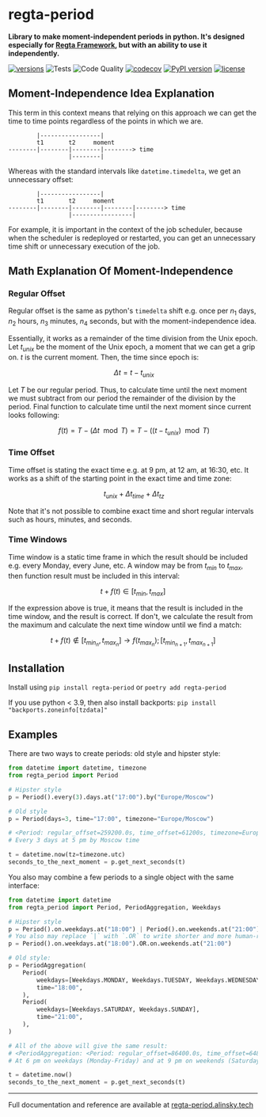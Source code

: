# regta-period

**Library to make moment-independent periods in python.
It's designed especially for [Regta Framework](https://github.com/SKY-ALIN/regta), 
but with an ability to use it independently.**

[![versions](https://img.shields.io/pypi/pyversions/regta-period.svg)](https://github.com/SKY-ALIN/regta-period)
![Tests](https://github.com/SKY-ALIN/regta-period/actions/workflows/tests.yml/badge.svg)
![Code Quality](https://github.com/SKY-ALIN/regta-period/actions/workflows/code-quality.yml/badge.svg)
[![codecov](https://codecov.io/gh/SKY-ALIN/regta-period/branch/main/graph/badge.svg?token=NR7AKLXN5H)](https://codecov.io/gh/SKY-ALIN/regta-period)
[![PyPI version](https://badge.fury.io/py/regta-period.svg)](https://pypi.org/project/regta-period/)
[![license](https://img.shields.io/github/license/SKY-ALIN/regta-period.svg)](https://github.com/SKY-ALIN/regta-period/blob/main/LICENSE)

## Moment-Independence Idea Explanation

This term in this context means that relying on this approach we can get the time to time 
points regardless of the points in which we are.
```
        |-----------------|
        t1       t2     moment
--------|--------|--------|--------> time
                 |--------|
```

Whereas with the standard intervals like `datetime.timedelta`, we get an unnecessary offset:
```
        |-----------------|
        t1       t2     moment
--------|--------|--------|--------|--------> time
                 |-----------------|
```

For example, it is important in the context of the job scheduler, because when the
scheduler is redeployed or restarted, you can get an unnecessary time shift or
unnecessary execution of the job.

## Math Explanation Of Moment-Independence

### Regular Offset

Regular offset is the same as python's `timedelta` shift e.g. once per $n_1$ days,
$n_2$ hours, $n_3$ minutes, $n_4$ seconds, but with the moment-independence idea.

Essentially, it works as a remainder of the time division from the Unix epoch.
Let $t_{unix}$ be the moment of the Unix epoch, a moment that we can get a grip on.
$t$ is the current moment. Then, the time since epoch is:

$$\ \Delta t = t - t_{unix} $$

Let $T$ be our regular period. Thus, to calculate time until the next moment we must subtract
from our period the remainder of the division by the period. Final function to calculate
time until the next moment since current looks following:

$$\ f(t) = T - ( \Delta t \mod T ) = T - ( ( t - t_{unix} ) \mod T ) $$

### Time Offset

Time offset is stating the exact time e.g. at 9 pm, at 12 am, at 16:30, etc.
It works as a shift of the starting point in the exact time and time zone:

$$\ t_{unix} + \Delta t_{time} + \Delta t_{tz} $$

Note that it's not possible to combine exact time and short regular intervals such as
hours, minutes, and seconds.

### Time Windows

Time window is a static time frame in which the result should be included e.g. every Monday, every June, etc. 
A window may be from $t_{min}$ to $t_{max}$, then function result must be included in this interval:

$$ t + f(t) \in [t_{min}, t_{max}] $$

If the expression above is true, it means that the result is included in the time window, and the result is correct. 
If don't, we calculate the result from the maximum and calculate the next time window until we find a match:

$$ t + f(t) \notin [t_{min_n}, t_{max_n}] \longrightarrow f(t_{max_n}); [t_{min_{n+1}}, t_{max_{n+1}}] $$

## Installation

Install using `pip install regta-period` or `poetry add regta-period`

If you use python < 3.9, then also install backports: `pip install "backports.zoneinfo[tzdata]"`

## Examples

There are two ways to create periods: old style and hipster style:

```python
from datetime import datetime, timezone
from regta_period import Period

# Hipster style
p = Period().every(3).days.at("17:00").by("Europe/Moscow")

# Old style
p = Period(days=3, time="17:00", timezone="Europe/Moscow")

# <Period: regular_offset=259200.0s, time_offset=61200s, timezone=Europe/Moscow>
# Every 3 days at 5 pm by Moscow time

t = datetime.now(tz=timezone.utc)
seconds_to_the_next_moment = p.get_next_seconds(t)
```

You also may combine a few periods to a single object with the same interface:

```python
from datetime import datetime
from regta_period import Period, PeriodAggregation, Weekdays

# Hipster style
p = Period().on.weekdays.at("18:00") | Period().on.weekends.at("21:00")
# You also may replace `|` with `.OR` to write shorter and more human-readable
p = Period().on.weekdays.at("18:00").OR.on.weekends.at("21:00")

# Old style:
p = PeriodAggregation(
    Period(
        weekdays=[Weekdays.MONDAY, Weekdays.TUESDAY, Weekdays.WEDNESDAY, Weekdays.THURSDAY, Weekdays.FRIDAY],
        time="18:00",
    ),
    Period(
        weekdays=[Weekdays.SATURDAY, Weekdays.SUNDAY],
        time="21:00",
    ),
)

# All of the above will give the same result:
# <PeriodAggregation: <Period: regular_offset=86400.0s, time_offset=64800s, weekdays=Tuesday,Monday,Thursday,Wednesday,Friday> OR <Period: regular_offset=86400.0s, time_offset=75600s, weekdays=Sunday,Saturday>>
# At 6 pm on weekdays (Monday-Friday) and at 9 pm on weekends (Saturday-Sunday)

t = datetime.now()
seconds_to_the_next_moment = p.get_next_seconds(t)
```

---

Full documentation and reference are available at 
[regta-period.alinsky.tech](https://regta-period.alinsky.tech)
